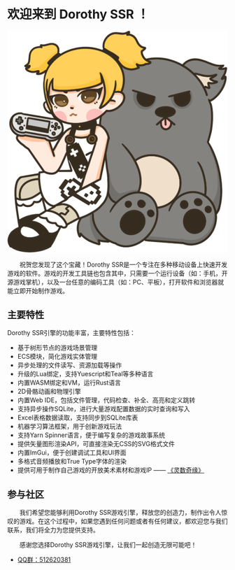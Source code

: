 # 欢迎来到 Dorothy SSR ！

![logo:250](../image/dora-toto.png)

&emsp;&emsp;祝贺您发现了这个宝藏！Dorothy SSR是一个专注在多种移动设备上快速开发游戏的软件。游戏的开发工具链也包含其中，只需要一个运行设备（如：手机，开源游戏掌机），以及一台任意的编码工具（如：PC、平板），打开软件和浏览器就能立即开始制作游戏。

## 主要特性

Dorothy SSR引擎的功能丰富，主要特性包括：

* 基于树形节点的游戏场景管理
* ECS模块，简化游戏实体管理
* 异步处理的文件读写、资源加载等操作
* 升级的Lua绑定，支持Yuescript和Teal等多种语言
* 内置WASM绑定和VM，运行Rust语言
* 2D骨骼动画和物理引擎
* 内置Web IDE，包括文件管理，代码检查、补全、高亮和定义跳转
* 支持异步操作SQLite，进行大量游戏配置数据的实时查询和写入
* Excel表格数据读取，支持同步到SQLite库表
* 机器学习算法框架，用于创新游戏玩法
* 支持Yarn Spinner语言，便于编写复杂的游戏故事系统
* 提供矢量图形渲染API，可直接渲染无CSS的SVG格式文件
* 内置ImGui，便于创建调试工具和UI界面
* 多格式音频播放和True Type字体的渲染
* 提供可用于制作自己游戏的开放美术素材和游戏IP —— [《灵数奇缘》](http://luvsensedigital.org)

## 参与社区

&emsp;&emsp;我们希望您能够利用Dorothy SSR游戏引擎，释放您的创造力，制作出令人惊叹的游戏。在这个过程中，如果您遇到任何问题或者有任何建议，都欢迎您与我们联系，我们将全力为您提供支持。

&emsp;&emsp;感谢您选择Dorothy SSR游戏引擎，让我们一起创造无限可能吧！

* [QQ群：512620381](https://qm.qq.com/cgi-bin/qm/qr?k=7siAhjlLaSMGLHIbNctO-9AJQ0bn0G7i&jump_from=webapi&authKey=Kb6tXlvcJ2LgyTzHQzKwkMxdsQ7sjERXMJ3g10t6b+716pdKClnXqC9bAfrFUEWa)
